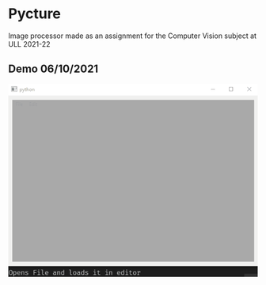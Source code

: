 # Pycture
Image processor made as an assignment for the Computer Vision subject at ULL 2021-22



## **Demo 06/10/2021**
![](media/demo-20210610.gif)
